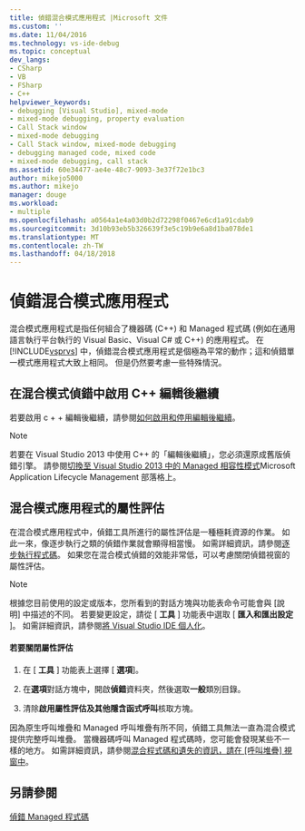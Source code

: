 ```yaml
---
title: 偵錯混合模式應用程式 |Microsoft 文件
ms.custom: ''
ms.date: 11/04/2016
ms.technology: vs-ide-debug
ms.topic: conceptual
dev_langs:
- CSharp
- VB
- FSharp
- C++
helpviewer_keywords:
- debugging [Visual Studio], mixed-mode
- mixed-mode debugging, property evaluation
- Call Stack window
- mixed-mode debugging
- Call Stack window, mixed-mode debugging
- debugging managed code, mixed code
- mixed-mode debugging, call stack
ms.assetid: 60e34477-ae4e-48c7-9093-3e37f72e1bc3
author: mikejo5000
ms.author: mikejo
manager: douge
ms.workload:
- multiple
ms.openlocfilehash: a0564a1e4a03d0b2d72298f0467e6cd1a91cdab9
ms.sourcegitcommit: 3d10b93eb5b326639f3e5c19b9e6a8d1ba078de1
ms.translationtype: MT
ms.contentlocale: zh-TW
ms.lasthandoff: 04/18/2018
---
```

# <a name="debugging-mixed-mode-applications"></a>偵錯混合模式應用程式
混合模式應用程式是指任何組合了機器碼 (C++) 和 Managed 程式碼 (例如在通用語言執行平台執行的 Visual Basic、Visual C# 或 C++) 的應用程式。 在 [!INCLUDE[vsprvs](../code-quality/includes/vsprvs_md.md)] 中，偵錯混合模式應用程式是個極為平常的動作；這和偵錯單一模式應用程式大致上相同。 但是仍然要考慮一些特殊情況。  
  
## <a name="enable-c-edit-and-continue-in-mixed-mode-debugging"></a>在混合模式偵錯中啟用 C++ 編輯後繼續  

若要啟用 c + + 編輯後繼續，請參閱[如何啟用和停用編輯後繼續](../debugger/how-to-enable-and-disable-edit-and-continue.md)。

> [!NOTE]
> 若要在 Visual Studio 2013 中使用 C++ 的「編輯後繼續」，您必須還原成舊版偵錯引擎。 請參閱[切換至 Visual Studio 2013 中的 Managed 相容性模式](http://blogs.msdn.com/b/visualstudioalm/archive/2013/10/16/switching-to-managed-compatibility-mode-in-visual-studio-2013.aspx)Microsoft Application Lifecycle Management 部落格上。  
  
## <a name="property-evaluation-in-mixed-mode-applications"></a>混合模式應用程式的屬性評估  
 在混合模式應用程式中，偵錯工具所進行的屬性評估是一種極耗資源的作業。 如此一來，像逐步執行之類的偵錯作業就會顯得相當慢。 如需詳細資訊，請參閱[逐步執行程式碼](http://msdn.microsoft.com/en-us/8791dac9-64d1-4bb9-b59e-8d59af1833f9)。 如果您在混合模式偵錯的效能非常低，可以考慮關閉偵錯視窗的屬性評估。  
  
> [!NOTE]
>  根據您目前使用的設定或版本，您所看到的對話方塊與功能表命令可能會與 [說明] 中描述的不同。 若要變更設定，請從 [ **工具** ] 功能表中選取 [ **匯入和匯出設定** ]。 如需詳細資訊，請參閱[將 Visual Studio IDE 個人化](../ide/personalizing-the-visual-studio-ide.md)。  
  
#### <a name="to-turn-off-property-evaluation"></a>若要關閉屬性評估  
  
1.  在 [ **工具** ] 功能表上選擇 [ **選項**]。  
  
2.  在**選項**對話方塊中，開啟**偵錯**資料夾，然後選取**一般**類別目錄。  
  
3.  清除**啟用屬性評估及其他隱含函式呼叫**核取方塊。  
  
 因為原生呼叫堆疊和 Managed 呼叫堆疊有所不同，偵錯工具無法一直為混合模式提供完整呼叫堆疊。 當機器碼呼叫 Managed 程式碼時，您可能會發現某些不一樣的地方。 如需詳細資訊，請參閱[混合程式碼和遺失的資訊，請在 [呼叫堆疊] 視窗中](../debugger/mixed-code-and-missing-information-in-the-call-stack-window.md)。  
  
## <a name="see-also"></a>另請參閱  
 [偵錯 Managed 程式碼](../debugger/debugging-managed-code.md)